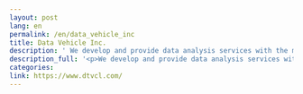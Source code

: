 ```yaml
---
layout: post
lang: en
permalink: /en/data_vehicle_inc
title: Data Vehicle Inc.
description: ' We develop and provide data analysis services with the mission of “Data Science for All”. Development engineers can be fully remote work. The side job and part-time are all right. Please add a word that “remote-in-japan” when applying. (Hiring) '
description_full: '<p>We develop and provide data analysis services with the mission of “Data Science for All”. Development engineers can be fully remote work. The side job and part-time are all right. Please add a word that “remote-in-japan” when applying. <a href="https://www.dtvcl.com/recruitment/">(Hiring)</a></p>'
categories: 
link: https://www.dtvcl.com/
---
```

